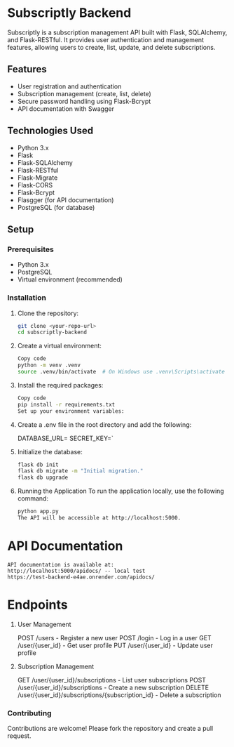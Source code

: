 # Subscriptly Backend

Subscriptly is a subscription management API built with Flask, SQLAlchemy, and Flask-RESTful. It provides user authentication and management features, allowing users to create, list, update, and delete subscriptions.

## Features

- User registration and authentication
- Subscription management (create, list, delete)
- Secure password handling using Flask-Bcrypt
- API documentation with Swagger

## Technologies Used

- Python 3.x
- Flask
- Flask-SQLAlchemy
- Flask-RESTful
- Flask-Migrate
- Flask-CORS
- Flask-Bcrypt
- Flasgger (for API documentation)
- PostgreSQL (for database)

## Setup

### Prerequisites

- Python 3.x
- PostgreSQL
- Virtual environment (recommended)

### Installation

1. Clone the repository:

   ```bash
   git clone <your-repo-url>
   cd subscriptly-backend

2. Create a virtual environment:

    ```bash
    Copy code
    python -m venv .venv
    source .venv/bin/activate  # On Windows use .venv\Scripts\activate

3. Install the required packages:

    ```bash
    Copy code
    pip install -r requirements.txt
    Set up your environment variables:

4. Create a .env file in the root directory and add the following:

    DATABASE_URL=<your-database-url>
    SECRET_KEY=<your-secret-key>`

5. Initialize the database:

    ```bash
    flask db init
    flask db migrate -m "Initial migration."
    flask db upgrade

6. Running the Application
    To run the application locally, use the following command:

    ```bash
    python app.py
    The API will be accessible at http://localhost:5000.

# API Documentation
    API documentation is available at:
    http://localhost:5000/apidocs/ -- local test
    https://test-backend-e4ae.onrender.com/apidocs/


# Endpoints
1. User Management

    POST /users - Register a new user
    POST /login - Log in a user
    GET /user/{user_id} - Get user profile
    PUT /user/{user_id} - Update user profile

2. Subscription Management

    GET /user/{user_id}/subscriptions - List user subscriptions
    POST /user/{user_id}/subscriptions - Create a new subscription
    DELETE /user/{user_id}/subscriptions/{subscription_id} - Delete a subscription

### Contributing
Contributions are welcome! Please fork the repository and create a pull request.

